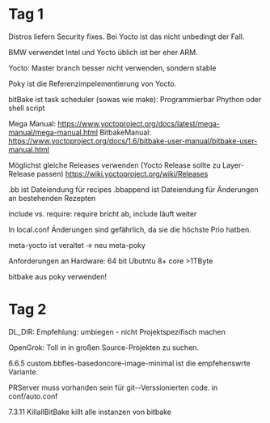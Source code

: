 # Tag 1

Distros liefern Security fixes. Bei Yocto ist das nicht unbedingt der Fall.

BMW verwendet Intel und Yocto üblich ist ber eher ARM.

Yocto: Master branch besser nicht verwenden, sondern stable

Poky ist die Referenzimpelementierung von Yocto.

bitBake ist task scheduler (sowas wie make): Programmierbar Phython oder shell script

Mega Manual: https://www.yoctoproject.org/docs/latest/mega-manual/mega-manual.html
BitbakeManual: https://www.yoctoproject.org/docs/1.6/bitbake-user-manual/bitbake-user-manual.html

Möglichst gleiche Releases verwenden (Yocto Release sollte zu Layer-Release passen)
https://wiki.yoctoproject.org/wiki/Releases

.bb ist Dateiendung für recipes
.bbappend ist Dateiendung für Änderungen an bestehenden Rezepten

include vs. require: require bricht ab, include läuft weiter

In local.conf Änderungen sind gefährlich, da sie die höchste Prio hatben.

meta-yocto ist veraltet -> neu meta-poky

Anforderungen an Hardware:
64 bit Ubutntu 8+ core >1TByte

bitbake aus poky verwenden!

# Tag 2

DL_DIR: Empfehlung: umbiegen - nicht Projektspezifisch machen

OpenGrok: Toll in in großen Source-Projekten zu suchen.

6.6.5 custom.bbfles-basedoncore-image-minimal ist die empfehenswrte Variante.

PRServer muss vorhanden sein für git--Verssionierten code. in conf/auto.conf

7.3.11 KillallBitBake killt alle instanzen von bitbake
